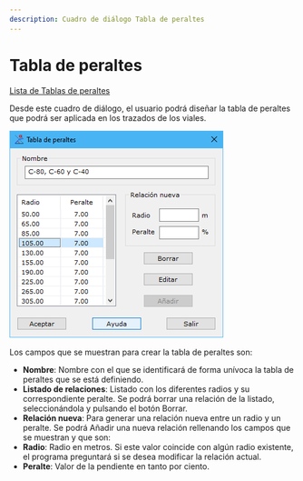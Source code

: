 ```yaml
---
description: Cuadro de diálogo Tabla de peraltes
---
```


# Tabla de peraltes

[Lista de Tablas de peraltes](lista-de-tablas-de-peraltes.md)

Desde este cuadro de diálogo, el usuario podrá diseñar la tabla de peraltes que podrá ser aplicada en los trazados de los viales.

![Cuadro de di&#xE1;logo Tabla de peraltes](../../../.gitbook/assets/image%20%28106%29.png)

Los campos que se muestran para crear la tabla de peraltes son:

* **Nombre**: Nombre con el que se identificará de forma unívoca la tabla de peraltes que se está definiendo.
* **Listado de relaciones**: Listado con los diferentes radios y su correspondiente peralte. Se podrá borrar una relación de la listado, seleccionándola y pulsando el botón Borrar.
* **Relación nueva**: Para generar una relación nueva entre un radio y un peralte. Se podrá Añadir una nueva relación rellenando los campos que se muestran y que son:
* **Radio**: Radio en metros. Si este valor coincide con algún radio existente, el programa preguntará si se desea modificar la relación actual.
* **Peralte**: Valor de la pendiente en tanto por ciento.


